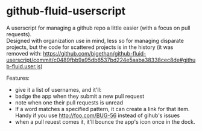 github-fluid-userscript
=======================

A userscript for managing a github repo a little easier (with a focus on pull requests).  
Designed with organization use in mind, less so for managing disparate projects, but the code for
scattered projects is in the history (it was removed with: https://github.com/bigethan/github-fluid-userscript/commit/c0489fbb9a95db6537bd224e5aaba38338cec8de#github-fluid.user.js)

Features:
- give it a list of usernames, and it'll:
 - badge the app when they submit a new pull request
 - note when one their pull requests is unread
- If a word matches a specified pattern, it can create a link for that item.  Handy if you use http://foo.com/BUG-56 instead of gihub's issues
- when a pull reuest comes it, it'll bounce the app's icon once in the dock.
